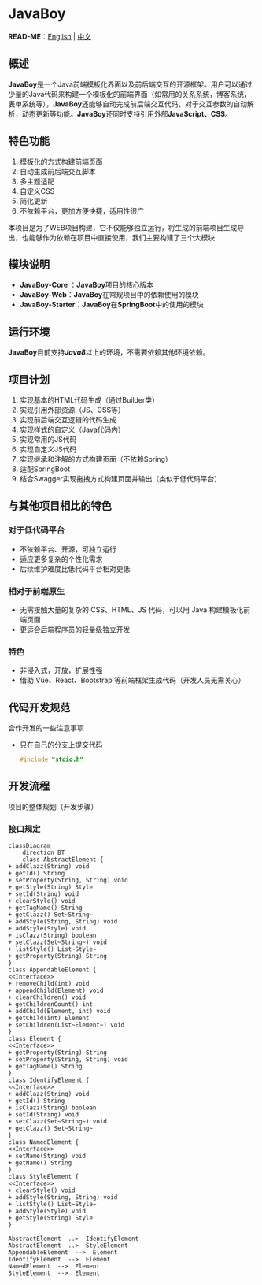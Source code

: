 # JavaBoy

**READ-ME**：[English](/README.md) | [中文](/README-zh.md)

## 概述

**JavaBoy**是一个Java前端模板化界面以及前后端交互的开源框架。用户可以通过少量的Java代码来构建一个模板化的前端界面（如常用的关系系统，博客系统，表单系统等），**JavaBoy**还能够自动完成前后端交互代码，对于交互参数的自动解析，动态更新等功能。**JavaBoy**还同时支持引用外部**JavaScript、CSS**。

## 特色功能

1. 模板化的方式构建前端页面
2. 自动生成前后端交互脚本
3. 多主题适配
4. 自定义CSS
5. 简化更新
6. 不依赖平台，更加方便快捷，适用性很广

本项目是为了WEB项目构建，它不仅能够独立运行，将生成的前端项目生成导出，也能够作为依赖在项目中直接使用，我们主要构建了三个大模块

## 模块说明

- **JavaBoy-Core** ：**JavaBoy**项目的核心版本
- **JavaBoy-Web**：**JavaBoy**在常规项目中的依赖使用的模块
- **JavaBoy-Starter**：**JavaBoy**在**SpringBoot**中的使用的模块

## 运行环境

**JavaBoy**目前支持***Java8***以上的环境，不需要依赖其他环境依赖。

## 项目计划

1. 实现基本的HTML代码生成（通过Builder类）
2. 实现引用外部资源（JS、CSS等）
3. 实现前后端交互逻辑的代码生成
4. 实现样式的自定义（Java代码内）
5. 实现常用的JS代码
6. 实现自定义JS代码
7. 实现继承和注解的方式构建页面（不依赖Spring）
8. 适配SpringBoot
9. 结合Swagger实现拖拽方式构建页面并输出（类似于低代码平台）

## 与其他项目相比的特色
### 对于低代码平台
- 不依赖平台、开源，可独立运行
- 适应更多复杂的个性化需求
- 后续维护难度比低代码平台相对更低
### 相对于前端原生
- 无需接触大量的复杂的 CSS、HTML、JS 代码，可以用 Java 构建模板化前端页面
- 更适合后端程序员的轻量级独立开发
### 特色
- 非侵入式，开放，扩展性强
- 借助 Vue、React、Bootstrap 等前端框架生成代码（开发人员无需关心）

## 代码开发规范

合作开发的一些注意事项

- 只在自己的分支上提交代码

  ```c
  #include "stdio.h"
  
  
  ```

  

## 开发流程

项目的整体规划（开发步骤）

### 接口规定

```mermaid
classDiagram
    direction BT
    class AbstractElement {
+ addClazz(String) void
+ getId() String
+ setProperty(String, String) void
+ getStyle(String) Style
+ setId(String) void
+ clearStyle() void
+ getTagName() String
+ getClazz() Set~String~
+ addStyle(String, String) void
+ addStyle(Style) void
+ isClazz(String) boolean
+ setClazz(Set~String~) void
+ listStyle() List~Style~
+ getProperty(String) String
}
class AppendableElement {
<<Interface>>
+ removeChild(int) void
+ appendChild(Element) void
+ clearChildren() void
+ getChildrenCount() int
+ addChild(Element, int) void
+ getChild(int) Element
+ setChildren(List~Element~) void
}
class Element {
<<Interface>>
+ getProperty(String) String
+ setProperty(String, String) void
+ getTagName() String
}
class IdentifyElement {
<<Interface>>
+ addClazz(String) void
+ getId() String
+ isClazz(String) boolean
+ setId(String) void
+ setClazz(Set~String~) void
+ getClazz() Set~String~
}
class NamedElement {
<<Interface>>
+ setName(String) void
+ getName() String
}
class StyleElement {
<<Interface>>
+ clearStyle() void
+ addStyle(String, String) void
+ listStyle() List~Style~
+ addStyle(Style) void
+ getStyle(String) Style
}

AbstractElement  ..>  IdentifyElement
AbstractElement  ..>  StyleElement
AppendableElement  -->  Element
IdentifyElement  -->  Element
NamedElement  -->  Element
StyleElement  -->  Element

```

